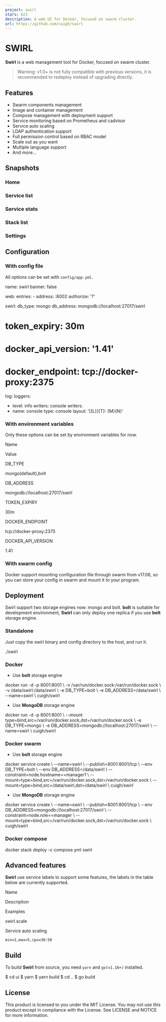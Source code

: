 ```yaml
---
project: swirl
stars: 623
description: A web UI for Docker, focused on swarm cluster.
url: https://github.com/cuigh/swirl
---
```


SWIRL
=====

**Swirl** is a web management tool for Docker, focused on swarm cluster.

> Warning: v1.0+ is not fully compatible with previous versions, it is recommended to redeploy instead of upgrading directly.

Features
--------

-   Swarm components management
-   Image and container management
-   Compose management with deployment support
-   Service monitoring based on Prometheus and cadvisor
-   Service auto scaling
-   LDAP authentication support
-   Full permission control based on RBAC model
-   Scale out as you want
-   Multiple language support
-   And more...

Snapshots
---------

### Home

### Service list

### Service stats

### Stack list

### Settings

Configuration
-------------

### With config file

All options can be set with `config/app.yml`.

name: swirl
banner: false

web:
  entries:
    - address: :8002
  authorize: '?'

swirl:
  db\_type: mongo
  db\_address: mongodb://localhost:27017/swirl
#  token\_expiry: 30m
#  docker\_api\_version: '1.41'
#  docker\_endpoint: tcp://docker-proxy:2375

log:
  loggers:
  - level: info
    writers: console
  writers:
  - name: console
    type: console
    layout: '\[{L}\]{T}: {M}{N}'

### With environment variables

Only these options can be set by environment variables for now.

Name

Value

DB\_TYPE

mongo(default),bolt

DB\_ADDRESS

mongodb://localhost:27017/swirl

TOKEN\_EXPIRY

30m

DOCKER\_ENDPOINT

tcp://docker-proxy:2375

DOCKER\_API\_VERSION

1.41

### With swarm config

Docker support mounting configuration file through swarm from v17.06, so you can store your config in swarm and mount it to your program.

Deployment
----------

Swirl support two storage engines now: mongo and bolt. **bolt** is suitable for development environment, **Swirl** can only deploy one replica if you use **bolt** storage engine.

### Standalone

Just copy the swirl binary and config directory to the host, and run it.

./swirl

### Docker

-   Use **bolt** storage engine

docker run -d -p 8001:8001 \\
    -v /var/run/docker.sock:/var/run/docker.sock \\
    -v /data/swirl:/data/swirl \\
    -e DB\_TYPE=bolt \\
    -e DB\_ADDRESS=/data/swirl \\
    --name=swirl \\
    cuigh/swirl

-   Use **MongoDB** storage engine

docker run -d -p 8001:8001 \\
    --mount type=bind,src=/var/run/docker.sock,dst=/var/run/docker.sock \\
    -e DB\_TYPE=mongo \\
    -e DB\_ADDRESS=mongodb://localhost:27017/swirl \\
    --name=swirl \\
    cuigh/swirl

### Docker swarm

-   Use **bolt** storage engine

docker service create \\
  --name=swirl \\
  --publish=8001:8001/tcp \\
  --env DB\_TYPE=bolt \\
  --env DB\_ADDRESS=/data/swirl \\
  --constraint=node.hostname==manager1 \\
  --mount=type=bind,src=/var/run/docker.sock,dst=/var/run/docker.sock \\
  --mount=type=bind,src=/data/swirl,dst=/data/swirl \\
  cuigh/swirl

-   Use **MongoDB** storage engine

docker service create \\
  --name=swirl \\
  --publish=8001:8001/tcp \\
  --env DB\_ADDRESS=mongodb://localhost:27017/swirl \\
  --constraint=node.role==manager \\
  --mount=type=bind,src=/var/run/docker.sock,dst=/var/run/docker.sock \\
  cuigh/swirl

### Docker compose

docker stack deploy -c compose.yml swirl

Advanced features
-----------------

**Swirl** use service labels to support some features, the labels in the table below are currently supported.

Name

Description

Examples

swirl.scale

Service auto scaling

`min=1,max=5,cpu=30:50`

Build
-----

To build **Swirl** from source, you need `yarn` and `go(v1.16+)` installed.

$ cd ui 
$ yarn
$ yarn build
$ cd ..
$ go build

License
-------

This product is licensed to you under the MIT License. You may not use this product except in compliance with the License. See LICENSE and NOTICE for more information.
